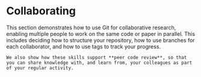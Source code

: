 # Collaborating

This section demonstrates how to use Git for collaborative research, enabling multiple people to work on the same code or paper in parallel.
This includes deciding how to structure your repository, how to use branches for each collaborator, and how to use tags to track your progress.

```admonish info
We also show how these skills support **peer code review**, so that you can share knowledge with, and learn from, your colleagues as part of your regular activity.
```
